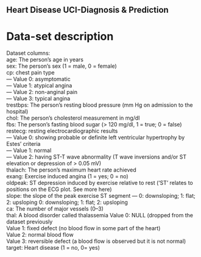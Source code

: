 ## Heart Disease UCI-Diagnosis & Prediction <br>
# Data-set description<br>
Dataset columns:<br>
age: The person’s age in years<br>
sex: The person’s sex (1 = male, 0 = female)<br>
cp: chest pain type<br>
— Value 0: asymptomatic<br>
— Value 1: atypical angina<br>
— Value 2: non-anginal pain<br>
— Value 3: typical angina<br>
trestbps: The person’s resting blood pressure (mm Hg on admission to the hospital)<br>
chol: The person’s cholesterol measurement in mg/dl<br>
fbs: The person’s fasting blood sugar (> 120 mg/dl, 1 = true; 0 = false)<br>
restecg: resting electrocardiographic results<br>
— Value 0: showing probable or definite left ventricular hypertrophy by Estes’ criteria<br>
— Value 1: normal<br>
— Value 2: having ST-T wave abnormality (T wave inversions and/or ST elevation or depression of > 0.05 mV)<br>
thalach: The person’s maximum heart rate achieved<br>
exang: Exercise induced angina (1 = yes; 0 = no)<br>
oldpeak: ST depression induced by exercise relative to rest (‘ST’ relates to positions on the ECG plot. See more here)<br>
slope: the slope of the peak exercise ST segment — 0: downsloping; 1: flat; 2: upsloping
0: downsloping; 1: flat; 2: upsloping<br>
ca: The number of major vessels (0–3)<br>
thal: A blood disorder called thalassemia Value 0: NULL (dropped from the dataset previously<br>
Value 1: fixed defect (no blood flow in some part of the heart)<br>
Value 2: normal blood flow<br>
Value 3: reversible defect (a blood flow is observed but it is not normal)<br>
target: Heart disease (1 = no, 0= yes)<br>
